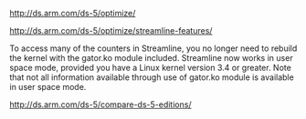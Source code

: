 http://ds.arm.com/ds-5/optimize/

http://ds.arm.com/ds-5/optimize/streamline-features/

To access many of the counters in Streamline, you no longer need to rebuild the kernel with the gator.ko module included. Streamline now works in user space mode, provided you have a Linux kernel version 3.4 or greater. Note that not all information available through use of gator.ko module is available in user space mode.

http://ds.arm.com/ds-5/compare-ds-5-editions/
